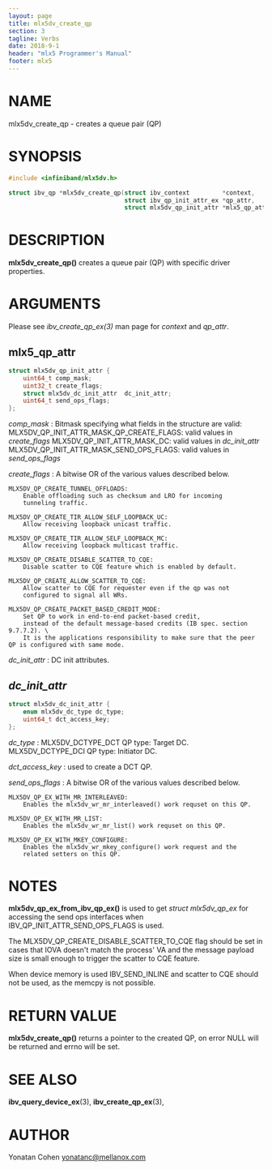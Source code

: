 ```yaml
---
layout: page
title: mlx5dv_create_qp
section: 3
tagline: Verbs
date: 2018-9-1
header: "mlx5 Programmer's Manual"
footer: mlx5
---
```


# NAME

mlx5dv_create_qp - creates a queue pair (QP)

# SYNOPSIS

```c
#include <infiniband/mlx5dv.h>

struct ibv_qp *mlx5dv_create_qp(struct ibv_context         *context,
                                struct ibv_qp_init_attr_ex *qp_attr,
                                struct mlx5dv_qp_init_attr *mlx5_qp_attr)
```


# DESCRIPTION

**mlx5dv_create_qp()** creates a queue pair (QP) with specific driver properties.

# ARGUMENTS

Please see *ibv_create_qp_ex(3)* man page for *context* and *qp_attr*.

## mlx5_qp_attr

```c
struct mlx5dv_qp_init_attr {
	uint64_t comp_mask;
	uint32_t create_flags;
	struct mlx5dv_dc_init_attr  dc_init_attr;
	uint64_t send_ops_flags;
};
```

*comp_mask*
:	Bitmask specifying what fields in the structure are valid:
	MLX5DV_QP_INIT_ATTR_MASK_QP_CREATE_FLAGS:
		valid values in *create_flags*
	MLX5DV_QP_INIT_ATTR_MASK_DC:
		valid values in *dc_init_attr*
	MLX5DV_QP_INIT_ATTR_MASK_SEND_OPS_FLAGS:
		valid values in *send_ops_flags*

*create_flags*
:	A bitwise OR of the various values described below.

	MLX5DV_QP_CREATE_TUNNEL_OFFLOADS:
		Enable offloading such as checksum and LRO for incoming
		tunneling traffic.

	MLX5DV_QP_CREATE_TIR_ALLOW_SELF_LOOPBACK_UC:
		Allow receiving loopback unicast traffic.

	MLX5DV_QP_CREATE_TIR_ALLOW_SELF_LOOPBACK_MC:
		Allow receiving loopback multicast traffic.

	MLX5DV_QP_CREATE_DISABLE_SCATTER_TO_CQE:
		Disable scatter to CQE feature which is enabled by default.

	MLX5DV_QP_CREATE_ALLOW_SCATTER_TO_CQE:
		Allow scatter to CQE for requester even if the qp was not
		configured to signal all WRs.

	MLX5DV_QP_CREATE_PACKET_BASED_CREDIT_MODE:
		Set QP to work in end-to-end packet-based credit,
		instead of the default message-based credits (IB spec. section 9.7.7.2). \
		It is the applications responsibility to make sure that the peer QP is configured with same mode.

*dc_init_attr*
:	DC init attributes.

## *dc_init_attr*

```c
struct mlx5dv_dc_init_attr {
	enum mlx5dv_dc_type	dc_type;
	uint64_t dct_access_key;
};
```

*dc_type*
:	MLX5DV_DCTYPE_DCT
		QP type: Target DC.
	MLX5DV_DCTYPE_DCI
		QP type: Initiator DC.

*dct_access_key*
:	used to create a DCT QP.


*send_ops_flags*
:	A bitwise OR of the various values described below.

	MLX5DV_QP_EX_WITH_MR_INTERLEAVED:
		Enables the mlx5dv_wr_mr_interleaved() work requset on this QP.

	MLX5DV_QP_EX_WITH_MR_LIST:
		Enables the mlx5dv_wr_mr_list() work requset on this QP.

	MLX5DV_QP_EX_WITH_MKEY_CONFIGURE:
		Enables the mlx5dv_wr_mkey_configure() work request and the
		related setters on this QP.

# NOTES

**mlx5dv_qp_ex_from_ibv_qp_ex()** is used to get *struct mlx5dv_qp_ex* for
accessing the send ops interfaces when IBV_QP_INIT_ATTR_SEND_OPS_FLAGS is used.

The MLX5DV_QP_CREATE_DISABLE_SCATTER_TO_CQE flag should be set in cases that IOVA doesn't
match the process' VA and the message payload size is small enough to trigger the scatter to CQE
feature.

When device memory is used IBV_SEND_INLINE and scatter to CQE should not be used, as the memcpy
is not possible.

# RETURN VALUE

**mlx5dv_create_qp()**
returns a pointer to the created QP, on error NULL will be returned and errno will be set.


# SEE ALSO

**ibv_query_device_ex**(3), **ibv_create_qp_ex**(3),

# AUTHOR

Yonatan Cohen <yonatanc@mellanox.com>

